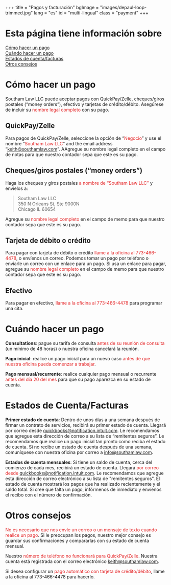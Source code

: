+++
title = "Pagos y facturación"
bgImage = "images/depaul-loop-trimmed.jpg"
lang = "es"
id = "multi-lingual"
class = "payment"
+++

# Esta página tiene información sobre

<a href = "#Cómo-hacer-un-pago">Cómo hacer un pago</a><br>
<a href = "#when-to-make-a-payment">Cuándo hacer un pago</a><br>
<a href = "#account-statements/invoices">Estados de cuenta/facturas</a><br>
<a href = "#when-to-make-a-payment">Otros consejos</a><br>

# Cómo hacer un pago

Southam Law LLC puede aceptar pagos con QuickPay/Zelle, cheques/giros postales (“money orders”), efectivo y tarjetas de crédito/débito. Asegúrese de incluir su <font color="#E52426"> nombre legal completo </font> con su pago.


## QuickPay/Zelle

Para pagos de QuickPay/Zelle, seleccione la opción de “<font color="#E52426">Negocio</font>” y use el nombre “<font color="#E52426">Southam Law LLC</font>” and the email address “<font color="#E52426">keith@southamlaw.com</font>”. AAgregue su nombre legal completo en el campo de notas para que nuestro contador sepa que este es su pago.

## Cheques/giros postales (“money orders”)

Haga los cheques y giros postales <font color="#E52426">a nombre de “Southam Law LLC”</font> y envíelos a:

 > Southam Law LLC   
 > 350 N Orleans St, Ste 9000N  
 > Chicago IL 60654  

Agregue su <font color="#E52426">nombre legal completo</font> en el campo de memo para que nuestro contador sepa que este es su pago.

## Tarjeta de débito o crédito

Para pagar con tarjeta de débito o crédito <font color="#E52426">llame a la oficina al 773-466-4478</font>, o envíenos un correo. Podemos tomar un pago por teléfono o enviarle un correo con un enlace para un pago. Si usa un enlace para pagar, agregue su <font color="#E52426">nombre legal completo</font> en el campo de memo para que nuestro contador sepa que este es su pago.

## Efectivo

Para pagar en efectivo, <font color="#E52426">llame a la oficina al 773-466-4478</font> para programar una cita.

# Cuándo hacer un pago

<b>Consultations</b>: pague su tarifa de consulta <font color="#E52426">antes de su reunión de consulta</font> (un mínimo de 48 horas) o nuestra oficina cancelará la reunión.

<b>Pago inicial</b>: realice un pago inicial para un nuevo caso <font color="#E52426">antes de que nuestra oficina pueda comenzar a trabajar</font>.

<b>Pago mensual/recurrente</b>: realice cualquier pago mensual o recurrente <font color="#E52426">antes del día 20 del mes</font> para que su pago aparezca en su estado de cuenta.

# Estados de Cuenta/Facturas

<b>Primer estado de cuenta</b>: Dentro de unos días a una semana después de firmar un contrato de servicios, recibirá su primer estado de cuenta. Llegará por correo desde <font color="#E52426">quickbooks@notification.intuit.com</font>. Le recomendamos que agregue esta dirección de correo a su lista de “remitentes seguros”. Le recomendamos que realice un pago inicial tan pronto como reciba el estado de cuenta. Si no recibe un estado de cuenta después de una semana, comuníquese con nuestra oficina por correo a info@southamlaw.com.

<b>Estados de cuenta mensuales</b>: Si tiene un saldo de cuenta, cerca del comienzo de cada mes, recibirá un estado de cuenta. Llegará <font color="#E52426">por correo desde quickbooks@notification.intuit.com</font>. Le recomendamos que agregue esta dirección de correo electrónico a su lista de "remitentes seguros". El estado de cuenta mostrará los pagos que ha realizado recientemente y el saldo total. Si cree que falta un pago, infórmenos de inmediato y envíenos el recibo con el número de confirmación.

# Otros consejos

<font color="#E52426">No es necesario que nos envíe un correo o un mensaje de texto cuando realice un pago</font>. Si le preocupan los pagos, nuestro mejor consejo es guardar sus confirmaciones y compararlas con su estado de cuenta mensual.

Nuestro <font color="#E52426">número de teléfono no funcionará para QuickPay/Zelle</font>. Nuestra cuenta está registrada con el correo electrónico keith@southamlaw.com.

Si desea configurar un <font color="#E52426">pago automático con tarjeta de crédito/débito</font>, llame a la oficina al 773-466-4478 para hacerlo.
